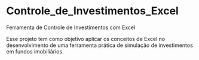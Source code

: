 # Controle_de_Investimentos_Excel
Ferramenta de Controle de Investimentos com Excel

Esse projeto tem como objetivo aplicar os conceitos de Excel no desenvolvimento de uma ferramenta prática de simulação de investimentos em fundos imobiliários.
